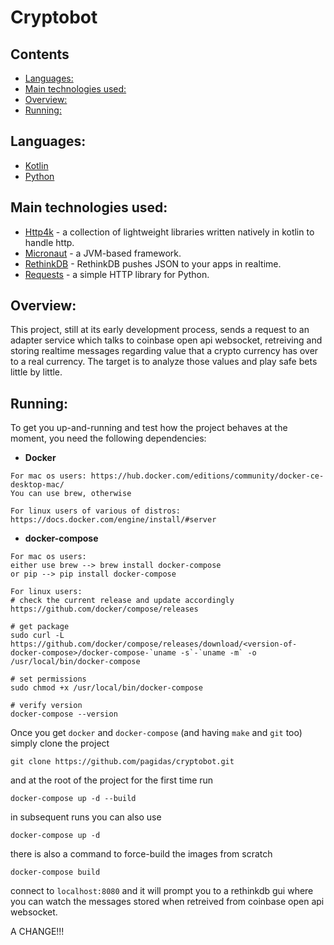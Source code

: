 # Cryptobot <!-- omit in toc -->

## Contents <!-- omit in toc -->

- [Languages:](#languages)
- [Main technologies used:](#main-technologies-used)
- [Overview:](#overview)
- [Running:](#running)

## Languages:
- [Kotlin](https://kotlinlang.org/)
- [Python](https://www.python.org/)

## Main technologies used:
- [Http4k](https://www.http4k.org/) - a collection of lightweight libraries written natively in kotlin to handle http.
- [Micronaut](https://micronaut.io/) - a JVM-based framework.
- [RethinkDB](https://rethinkdb.com/) - RethinkDB pushes JSON to your apps in realtime.
- [Requests](https://requests.readthedocs.io/en/master/) - a simple HTTP library for Python.

## Overview:
This project, still at its early development process, sends a request to an adapter service
which talks to coinbase open api websocket, retreiving and storing realtime messages regarding
value that a crypto currency has over to a real currency. The target is to analyze those values
and play safe bets little by little.

## Running:

To get you up-and-running and test how the project behaves at the moment, you need the following dependencies:
 - **Docker**
 ```shell
 For mac os users: https://hub.docker.com/editions/community/docker-ce-desktop-mac/
 You can use brew, otherwise
 
 For linux users of various of distros: https://docs.docker.com/engine/install/#server
 ```
 
 - **docker-compose**
 ```shell
 For mac os users:
 either use brew --> brew install docker-compose
 or pip --> pip install docker-compose
 
 For linux users:
 # check the current release and update accordingly
 https://github.com/docker/compose/releases
 
 # get package
 sudo curl -L https://github.com/docker/compose/releases/download/<version-of-docker-compose>/docker-compose-`uname -s`-`uname -m` -o /usr/local/bin/docker-compose
 
 # set permissions
 sudo chmod +x /usr/local/bin/docker-compose
 
 # verify version
 docker-compose --version
 ```
 
 Once you get `docker` and `docker-compose` (and having `make` and `git` too) simply clone the project
 ```shell
 git clone https://github.com/pagidas/cryptobot.git
 ```
 and at the root of the project for the first time run
 ```shell
 docker-compose up -d --build
 ```

 in subsequent runs you can also use
 ```shell
 docker-compose up -d
 ```

 there is also a command to force-build the images from scratch
 ```shell
 docker-compose build
 ```
 
 connect to `localhost:8080` and it will prompt you to a rethinkdb gui where you can
 watch the messages stored when retreived from coinbase open api websocket.
 
 A CHANGE!!!
